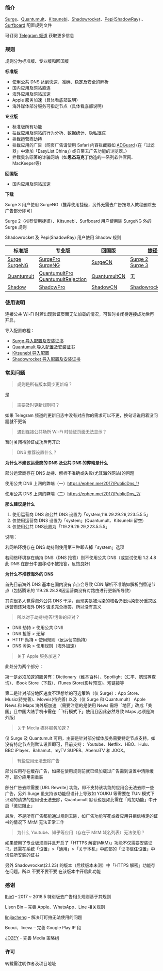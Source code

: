 ### 简介

[Surge](https://itunes.apple.com/app/apple-store/id1329879957?mt=8)、[Quantumult](https://itunes.apple.com/app/apple-store/id1252015438?mt=8)、[Kitsunebi](https://testflight.apple.com/join/2w6EF67u)、[Shadowrocket](https://itunes.apple.com/app/apple-store/id932747118?mt=8)、[Pepi(ShadowRay)](https://itunes.apple.com/app/apple-store/id1283082051?mt=8) 、[Surfboard](https://manual.getsurfboard.com/) 配置规则文件

可订阅 [Telegram 频道](https://t.me/DivineEngine_Profiles) 获取更多信息

### 规则

规则分为标准版、专业版和回国版

**标准版**

- 使用公共 DNS 达到快速、准确、稳定及安全的解析
- 国内应用及网站直连
- 海外应用及网站加速
- Apple 服务加速（具体看底部说明）
- 海外媒体部分服务可指定节点（具体看底部说明）

**专业版**

- 标准版所有功能
- 拦截应用及网站的行为分析、数据统计、隐私跟踪
- 拦截运营商劫持
- 拦截应用的广告（网页广告请使用 Safari 内容拦截器如 [ADGuard](https://itunes.apple.com/app/apple-store/id1047223162?mt=8) (在「过滤器」中添加「EasyList China」) 或自带去广告功能的浏览器。）
- 拦截臭名昭著的诈骗网站（如**思杰马克丁**伪造的一系列软件官网、MacKeeper等）

**回国版**

- 国内应用及网站加速

**下载**

Surge 3 用户使用 SurgeNG（推荐使用捷径，另外无需去广告按导入教程删除去广告部分即可）

Surge 2（推荐使用捷径）、Kitsunebi、Surfboard 用户使用除 SurgeNG 外的 Surge 规则

Shadowrocket 及 Pepi(ShadowRay) 用户使用 Shadow 规则

| **标准版**                                                   | **专业版**                                                   | **回国版**                                                   | [**捷径**](https://itunes.apple.com/app/apple-store/id915249334?mt=8) |
| ------------------------------------------------------------ | ------------------------------------------------------------ | ------------------------------------------------------------ | ------------------------------------------------------------ |
| [Surge](https://raw.githubusercontent.com/ConnersHua/Profiles/master/Surge.conf)<br>[SurgeNG](https://raw.githubusercontent.com/ConnersHua/Profiles/master/SurgeNG.conf) | [SurgePro](https://raw.githubusercontent.com/ConnersHua/Profiles/master/SurgePro.conf)<br/>[SurgeNG](https://raw.githubusercontent.com/ConnersHua/Profiles/master/SurgeNG.conf) | [SurgeCN](https://raw.githubusercontent.com/ConnersHua/Profiles/master/SurgeCN.conf) | [Surge 2](https://www.icloud.com/shortcuts/0913876d77d647f7b229903edb3a9be0)<br />[Surge 3](https://www.icloud.com/shortcuts/bbb973be542a4c4bba94101f2ae16bcf) |
| [Quantumult](https://raw.githubusercontent.com/ConnersHua/Profiles/master/Quantumult.conf) | [QuantumultPro](https://raw.githubusercontent.com/ConnersHua/Profiles/master/QuantumultPro.conf) <br>[QuantumultRejection](https://raw.githubusercontent.com/ConnersHua/Profiles/master/QuantumultRejection.conf) | [QuantumultCN](https://raw.githubusercontent.com/ConnersHua/Profiles/master/QuantumultCN.conf) | 无                                                           |
| [Shadow](https://raw.githubusercontent.com/ConnersHua/Profiles/master/Shadow.conf) | [ShadowPro](https://raw.githubusercontent.com/ConnersHua/Profiles/master/ShadowPro.conf) | [ShadowCN](https://raw.githubusercontent.com/ConnersHua/Profiles/master/ShadowCN.conf) | [Shadowrocket/Pepi](https://www.icloud.com/shortcuts/cc910e552547405c8dc54df04a678bd7) |

### 使用说明

连接公共 Wi-Fi 时若出现验证页面无法加载的情况，可暂时关闭待连接成功后再开启。

导入配置教程：

- [Surge 导入配置及安装证书](https://medium.com/circumvention-technology/import-profile-on-surge-2d4119822302)
- [Quantumult 导入配置及安装证书](https://medium.com/circumvention-technology/import-profile-on-quantumult-2e5cef9cb0c5)
- [Kitsunebi 导入配置](https://medium.com/circumvention-technology/import-profile-on-kitsunebi-6befa3db03db)
- [Shadowrocket 导入配置及安装证书](https://medium.com/circumvention-technology/import-profile-on-shadowrocket-f183cd4e95ae)

### 常见问题

> 规则是所有版本同步更新吗？

是



> 需要及时更新规则吗？

如果 Telegram 频道的更新日志中没有对应你的需求可以不更，换句话说用着没问题就不更新



> 遇到连接公共场所 Wi-Fi 时验证页面无法显示？

暂时关闭待验证成功后再开启



> DNS 推荐设置什么？

**为什么不建议运营商的 DNS 及公共 DNS 的弊端是什么**

部分运营商存在 DNS 劫持、解析不准确或失败(尤其海外网站)的问题

使用公共 DNS 上网的弊端（一）https://ephen.me/2017/PublicDns_1/

使用公共 DNS 上网的弊端（二）https://ephen.me/2017/PublicDns_2/

**那么建议是什么**

1. 使用运营商 DNS 和公共 DNS 设置为「system,119.29.29.29,223.5.5.5」
2. 仅使用运营商 DNS 设置为「system」(Quantumult、Kitsunebi 留空)
3. 仅使用公共 DNS设置为「119.29.29.29,223.5.5.5」

说明：

若网络环境存在 DNS 劫持则使用第三种即去掉「system」选项

若网络环境存在劫持 DNS（DNS 抢答）则不使用公共 DNS（或尝试使用 1.2.4.8 此 DNS 在部分中国移动不被抢答，反馈良好）

**为什么不推荐海外的 DNS**

首先目前海外 DNS 基本在国内没有节点会导致 CDN 解析不准确如解析到香港节点（包括腾讯的 119.28.28.28因运营商没有对路由进行更新所导致）

其次很多人觉得海外公共 DNS 干净，而现实是被污染的域名仍旧污染部分重灾区运营商还对海外 DNS 请求完全抢答，所以没有意义

> 所以对于劫持/抢答/污染的应对？

- DNS 劫持 > 使用公共 DNS
- DNS 抢答 > 无解
- HTTP 劫持 > 使用规则（反运营商劫持）
- DNS 污染 > 使用规则（海外加速）



> 关于 Apple 服务加速？

此处分为两个部分：

第一是必须加速的服务有：Dictionary（维基百科）、Spotlight（汇率、航班等查询）、iBook Store（下载）、iTunes Store(影片预览)、短链接等

第二是针对部分地区速度不理想给的可选策略（仅 Surge）：App Store、Music(待完善)、Moveis(待完善) 以及（仅 Surge 和 Quantumult） Apple News 和 Maps 海外版加速
（需要注意的是使用 News 需将「地区」改成「美国」且中国大陆手机卡需在「飞行模式下」使用且因此必然导致 Maps 必须是海外版）



> 关于 Media 媒体服务加速？

仅 Surge 及 Quantumult 可用，主要是针对部分媒体服务需要特定节点支持，如没有特定节点则默认设置即可，目前支持： Youtube、Netflix、HBO、Hulu、BBC iPlayer、Bahamut、myTV SUPER、AbemaTV 和 JOOX。



> 有些应用无法去除广告

部分应用存在缓存广告，如果在使用规则前就已经加载过广告需到设置中清除缓存，部分应用需重装

部分广告去除需要 [URL Rewrite] 功能，即不支持该功能的应用会无法去除一些广告，另外 Surge 虽支持该功能但设计上导致如 YOUKU 等需要在 TUN 模式下识别的请求的应用也无法去除，Quantumult 默认也是如此需在「附加功能」中开启「激进阻止」

最后，不是所有广告都能通过规则去除，如广告功能写死或者应用只相信特定的证书的情况下 MitM 无法正常工作



> 为什么 Youtube、知乎等应用（存在于 MitM 域名列表）无法使用？

如果使用了专业版规则并且开启了「HTTPS 解密(MitM)」功能不仅需要安装证书。还需在系统「设置」>「通用」>「关于本机」中底部的「证书信任设置」中信任所安装的证书

另外 Shadowrocket(2.1.23) 的版本（后续版本未测）中「HTTPS 解密」功能存在问题。所以 不要不要不要 在该版本中开启此功能

### 感谢

[lhie1](https://github.com/lhie1) – 2017 ~ 2018.5 特别版去广告相关规则基于其规则

Lison Bin – 完善 Apple、WhatsApp、Line 相关规则

[linjiacheng](https://github.com/linjiacheng) – 解决盯盯拍无法使用的问题

Booui、liceva – 完善 Google Play IP 段

[JO2EY](https://github.com/JO2EY) - 完善 Media 策略组

### 许可

转载需注明作者及项目地址
